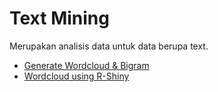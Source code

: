 # Text Mining
Merupakan analisis data untuk data berupa text.

- [Generate Wordcloud & Bigram](https://github.com/arofiqimaulana/Wordcloud-Bigram)
- [Wordcloud using R-Shiny](https://github.com/arofiqimaulana/Advanced-Exploration/tree/master/R-Shiny)

